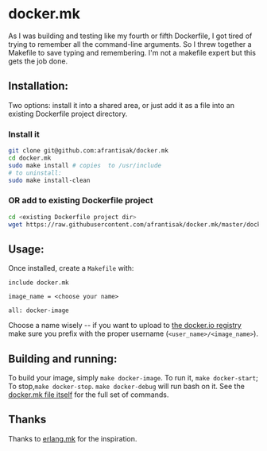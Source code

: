 # docker.mk

As I was building and testing like my fourth or fifth Dockerfile, I got tired of trying to remember all the command-line arguments.  So I threw together a Makefile to save typing and remembering.  I'm not a makefile expert but this gets the job done. 

## Installation:

Two options: install it into a shared area, or just add it as a file into an existing Dockerfile project directory.

### Install it

```sh
git clone git@github.com:afrantisak/docker.mk 
cd docker.mk
sudo make install # copies  to /usr/include
# to uninstall:
sudo make install-clean
```

### OR add to existing Dockerfile project

```sh
cd <existing Dockerfile project dir>
wget https://raw.githubusercontent.com/afrantisak/docker.mk/master/docker.mk
```

## Usage:

Once installed, create a `Makefile` with:

```make
include docker.mk

image_name = <choose your name>

all: docker-image
```

Choose a name wisely -- if you want to upload to [the docker.io registry](https://registry.hub.docker.com/) make sure you prefix with the proper username (`<user_name>/<image_name>`).

## Building and running:
To build your image, simply `make docker-image`.  To run it, `make docker-start`; To stop,`make docker-stop`.  `make docker-debug` will run bash on it.  See the [docker.mk file itself](https://github.com/afrantisak/docker.mk/blob/master/docker.mk) for the full set of commands.  

## Thanks
Thanks to [erlang.mk](https://github.com/ninenines/erlang.mk) for the inspiration.
